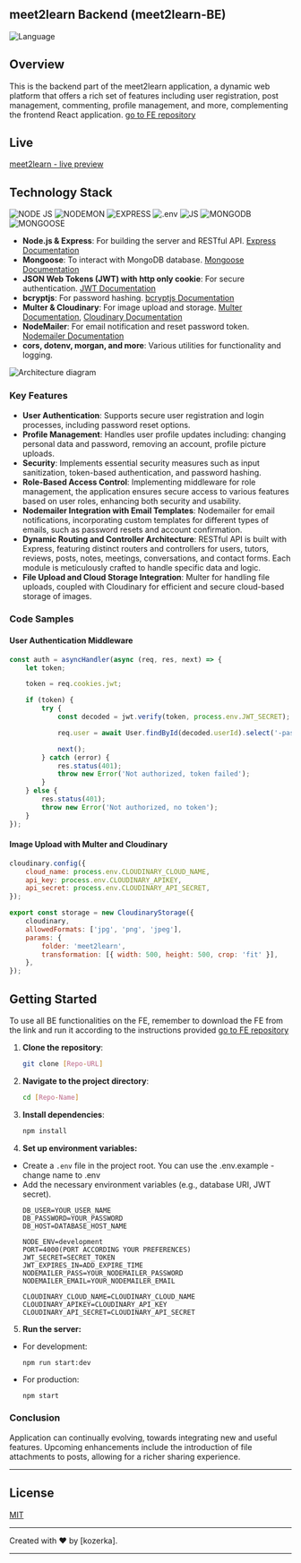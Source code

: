 ## meet2learn Backend (meet2learn-BE)
![Language](https://img.shields.io/badge/language-EN-red)

## Overview
This is the backend part of the meet2learn application, a dynamic web platform that offers a rich set of features including user registration, post management, commenting, profile management, and more, complementing the frontend React application.  [go to FE repository](https://github.com/kozerka/meet2learn-FE)

## Live 

[meet2learn - live preview](https://github.com/kozerka/meet2learn-FE)



## Technology Stack

 ![NODE JS](https://img.shields.io/badge/Node.js-339933.svg?style=for-the-badge&logo=nodedotjs&logoColor=white)
 ![NODEMON](https://img.shields.io/badge/Nodemon-76D04B.svg?style=for-the-badge&logo=Nodemon&logoColor=white)
 ![EXPRESS](https://img.shields.io/badge/Express-000000.svg?style=for-the-badge&logo=Express&logoColor=white)
 ![.env](https://img.shields.io/badge/.ENV-ECD53F.svg?style=for-the-badge&logo=dotenv&logoColor=black)
 ![JS](https://img.shields.io/badge/JavaScript-F7DF1E.svg?style=for-the-badge&logo=JavaScript&logoColor=black) ![MONGODB](https://img.shields.io/badge/MongoDB-47A248.svg?style=for-the-badge&logo=MongoDB&logoColor=white) ![MONGOOSE](https://img.shields.io/badge/Mongoose-880000.svg?style=for-the-badge&logo=Mongoose&logoColor=white)

- **Node.js & Express**: For building the server and RESTful API. [Express Documentation](https://expressjs.com/)
- **Mongoose**: To interact with MongoDB database. [Mongoose Documentation](https://mongoosejs.com/)
- **JSON Web Tokens (JWT) with http only cookie**: For secure authentication. [JWT Documentation](https://jwt.io/)
- **bcryptjs**: For password hashing. [bcryptjs Documentation](https://www.npmjs.com/package/bcryptjs)
- **Multer & Cloudinary**: For image upload and storage. [Multer Documentation](https://www.npmjs.com/package/multer), [Cloudinary Documentation](https://cloudinary.com/documentation)
- **NodeMailer**: For email notification and reset password token. [Nodemailer Documentation](https://nodemailer.com/about/)
- **cors, dotenv, morgan, and more**: Various utilities for functionality and logging.

![Architecture diagram]( ...........................)

### Key Features

- **User Authentication**: Supports secure user registration and login processes, including password reset options.
- **Profile Management**: Handles user profile updates including: changing personal data and password, removing an account,  profile picture uploads.
- **Security**: Implements essential security measures such as input sanitization, token-based authentication, and password hashing.
- **Role-Based Access Control**: Implementing middleware for role management, the application ensures secure access to various features based on user roles, enhancing both security and usability.
- **Nodemailer Integration with Email Templates**: Nodemailer for email notifications, incorporating custom templates for different types of emails, such as password resets and account confirmation.
- **Dynamic Routing and Controller Architecture**: RESTful API is built with Express, featuring distinct routers and controllers for users, tutors, reviews, posts, notes, meetings, conversations, and contact forms. Each module is meticulously crafted to handle specific data and logic.
- **File Upload and Cloud Storage Integration**: Multer for handling file uploads, coupled with Cloudinary for efficient and secure cloud-based storage of images.

### Code Samples

#### User Authentication Middleware

```javascript
const auth = asyncHandler(async (req, res, next) => {
	let token;

	token = req.cookies.jwt;

	if (token) {
		try {
			const decoded = jwt.verify(token, process.env.JWT_SECRET);

			req.user = await User.findById(decoded.userId).select('-password');

			next();
		} catch (error) {
			res.status(401);
			throw new Error('Not authorized, token failed');
		}
	} else {
		res.status(401);
		throw new Error('Not authorized, no token');
	}
});
```

#### Image Upload with Multer and Cloudinary

```javascript
cloudinary.config({
	cloud_name: process.env.CLOUDINARY_CLOUD_NAME,
	api_key: process.env.CLOUDINARY_APIKEY,
	api_secret: process.env.CLOUDINARY_API_SECRET,
});

export const storage = new CloudinaryStorage({
	cloudinary,
	allowedFormats: ['jpg', 'png', 'jpeg'],
	params: {
		folder: 'meet2learn',
		transformation: [{ width: 500, height: 500, crop: 'fit' }],
	},
});

```


## Getting Started 

To use all BE functionalities on the FE, remember to download the FE from the link and run it according to the instructions provided 
[go to FE repository](https://github.com/kozerka/meet2learn-FE)

1. **Clone the repository**:
   ```bash
   git clone [Repo-URL]
   ```

2. **Navigate to the project directory**:
   ```bash
   cd [Repo-Name]
   ```

3. **Install dependencies**:
   ```bash
   npm install
   ```

4. **Set up environment variables:**
- Create a `.env` file in the project root. You can use the .env.example - change name to .env 
- Add the necessary environment variables (e.g., database URI, JWT secret).
    ```
    DB_USER=YOUR_USER_NAME
    DB_PASSWORD=YOUR_PASSWORD
    DB_HOST=DATABASE_HOST_NAME

    NODE_ENV=development
    PORT=4000(PORT ACCORDING YOUR PREFERENCES)
    JWT_SECRET=SECRET_TOKEN
    JWT_EXPIRES_IN=ADD_EXPIRE_TIME
    NODEMAILER_PASS=YOUR_NODEMAILER_PASSWORD
    NODEMAILER_EMAIL=YOUR_NODEMAILER_EMAIL

    CLOUDINARY_CLOUD_NAME=CLOUDINARY_CLOUD_NAME
    CLOUDINARY_APIKEY=CLOUDINARY_API_KEY
    CLOUDINARY_API_SECRET=CLOUDINARY_API_SECRET
    ```

5. **Run the server:**
  - For development:
    ```
    npm run start:dev
    ```
  - For production:
    ```
    npm start
    ```



### Conclusion


Application can continually evolving, towards integrating new and useful features. Upcoming enhancements include the introduction of file attachments to posts, allowing for a richer sharing experience. 

---

## License

[MIT](https://choosealicense.com/licenses/mit/)

---

Created with ❤️ by [kozerka].

---

&nbsp;






